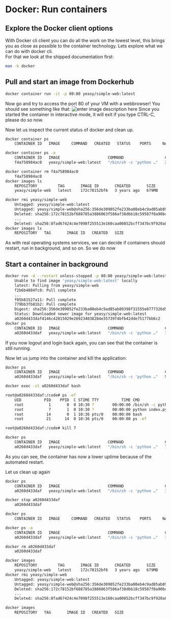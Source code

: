 # Docker: Run containers

## Explore the Docker client options
With Docker cli client you can do all the work on the lowest level, this brings you as close as possible to the container technology.
Lets explore what we can do with docker cli.    
For that we look at the shipped documentation first:
```bash
man -k docker
```

## Pull and start an image from Dockerhub
```bash
docker container run -it -p 80:80 yeasy/simple-web:latest
```
Now go and try to access the port 80 of your VM with a webbrowser!
You should see something like that:
![enter image description here](https://github.com/joe-speedboat/workshop.docker/raw/main/images/http_simple_web.png)
Since you started the container in interactive mode, it will exit if you type CTRL-C, please do so now.

Now let us inspect the current status of docker and clean up.
```bash
docker container ps 
	CONTAINER ID   IMAGE     COMMAND   CREATED   STATUS    PORTS     NAMES

docker container ps -a
	CONTAINER ID   IMAGE                     COMMAND                  CREATED         STATUS                     PORTS     NAMES
	f4a758984ac0   yeasy/simple-web:latest   "/bin/sh -c 'python …"   3 minutes ago   Exited (0) 3 minutes ago             dreamy_diffie

docker container rm f4a758984ac0
	f4a758984ac0
docker images ls
	REPOSITORY         TAG       IMAGE ID       CREATED       SIZE
	yeasy/simple-web   latest    172c78152bf6   3 years ago   679MB

docker rmi yeasy/simple-web
	Untagged: yeasy/simple-web:latest
	Untagged: yeasy/simple-web@sha256:356de309052fe233ba08eb4c9ad85ab89398f31555e8777326d57307ac913727
	Deleted: sha256:172c78152bf688785a3886063f586af38dbb18c59587f0a90bd57490ef06c251
	...
	Deleted: sha256:8fad67424c4e7098f255513e160caa00852bcff347bc9f920a82ddf3f60229de
docker images ls
	REPOSITORY   TAG       IMAGE ID   CREATED   SIZE
```

As with real operating systems services, we can decide if containers should restart, run in background, and so on.
So we do now

## Start a container in background
```bash
docker run -d --restart unless-stopped -p 80:80 yeasy/simple-web:latest
	Unable to find image 'yeasy/simple-web:latest' locally
	latest: Pulling from yeasy/simple-web
	f2b6b4884fc8: Pull complete 
	...
	f05b81527a11: Pull complete 
	779bb3fb81b2: Pull complete 
	Digest: sha256:356de309052fe233ba08eb4c9ad85ab89398f31555e8777326d57307ac913727
	Status: Downloaded newer image for yeasy/simple-web:latest
	a0260d433daf4146c42015029e269234038284e35739f4bfb42dde75177bb6c2
docker ps
	CONTAINER ID   IMAGE                     COMMAND                  CREATED          STATUS         PORTS                               NAMES
	a0260d433daf   yeasy/simple-web:latest   "/bin/sh -c 'python …"   13 seconds ago   Up 9 seconds   0.0.0.0:80->80/tcp, :::80->80/tcp   laughing_taussig
```
If you now logout and login back again, you can see that the container is still running.

Now let us jump into the container and kill the application:
```bash
docker ps
	CONTAINER ID   IMAGE                     COMMAND                  CREATED         STATUS         PORTS                               NAMES
	a0260d433daf   yeasy/simple-web:latest   "/bin/sh -c 'python …"   5 minutes ago   Up 5 minutes   0.0.0.0:80->80/tcp, :::80->80/tcp   laughing_taussig

docker exec -it a0260d433daf bash

root@a0260d433daf:/code# ps -ef
	UID          PID    PPID  C STIME TTY          TIME CMD
	root           1       0  0 10:30 ?        00:00:00 /bin/sh -c python index.py
	root           7       1  0 10:30 ?        00:00:00 python index.py
	root          14       0  1 10:36 pts/0    00:00:00 bash
	root          21      14  0 10:36 pts/0    00:00:00 ps -ef

root@a0260d433daf:/code# kill 7

docker ps
	CONTAINER ID   IMAGE                     COMMAND                  CREATED         STATUS         PORTS                               NAMES
	a0260d433daf   yeasy/simple-web:latest   "/bin/sh -c 'python …"   7 minutes ago   Up 6 seconds   0.0.0.0:80->80/tcp, :::80->80/tcp   laughing_taussig
```
As you can see, the container has now a lower uptime because of the automated restart.

Let us clean up again
```bash
docker ps
	CONTAINER ID   IMAGE                     COMMAND                  CREATED          STATUS         PORTS                               NAMES
	a0260d433daf   yeasy/simple-web:latest   "/bin/sh -c 'python …"   12 minutes ago   Up 2 minutes   0.0.0.0:80->80/tcp, :::80->80/tcp   laughing_taussig

docker stop a0260d433daf
	a0260d433daf

docker ps
	CONTAINER ID   IMAGE     COMMAND   CREATED   STATUS    PORTS     NAMES

docker ps -a
	CONTAINER ID   IMAGE                     COMMAND                  CREATED          STATUS                        PORTS     NAMES
	a0260d433daf   yeasy/simple-web:latest   "/bin/sh -c 'python …"   13 minutes ago   Exited (137) 12 seconds ago             laughing_taussig

docker rm a0260d433daf
	a0260d433daf

docker images
	REPOSITORY         TAG       IMAGE ID       CREATED       SIZE
	yeasy/simple-web   latest    172c78152bf6   3 years ago   679MB
docker rmi yeasy/simple-web
	Untagged: yeasy/simple-web:latest
	Untagged: yeasy/simple-web@sha256:356de309052fe233ba08eb4c9ad85ab89398f31555e8777326d57307ac913727
	Deleted: sha256:172c78152bf688785a3886063f586af38dbb18c59587f0a90bd57490ef06c251
	...
	Deleted: sha256:8fad67424c4e7098f255513e160caa00852bcff347bc9f920a82ddf3f60229de

docker images
	REPOSITORY   TAG       IMAGE ID   CREATED   SIZE
```
<!--stackedit_data:
eyJoaXN0b3J5IjpbLTUyODY1ODQ0MiwtNDQ4NTUzMTc3LDExNj
c4Mzg1NDUsMjUyNjUyOTU4LDE0MTMyMjk1NDksMTQxMzExMDY5
Nyw4NzgwNzQ1N119
-->